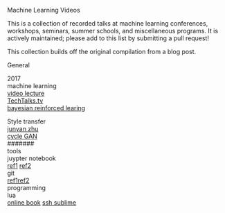 Machine Learning Videos

This is a collection of recorded talks at machine learning conferences, workshops, seminars, summer schools, and miscellaneous programs. It is actively maintained; please add to this list by submitting a pull request!

This collection builds off the original compilation from a blog post.

General

2017<br /> 
machine learning<br /> 
[video lecture](http://videolectures.net/) <br /> 
[TechTalks.tv ](http://techtalks.tv/)<br /> 
[bayesian reinforced learing](https://github.com/dustinvtran/ml-videos)<br /> 

Style transfer<br /> 
[junyan zhu](https://github.com/junyanz)<br /> 
[cycle GAN](https://github.com/junyanz/CycleGAN#display-ui)<br /> 
#######   
tools<br /> 
juypter notebook<br /> 
[ref1](https://www.howtoing.com/how-to-set-up-a-jupyter-notebook-to-run-ipython-on-ubuntu-16-04/)
[ref2](http://python.jobbole.com/87527/?repeat=w3tc)<br /> 
git<br /> 
[ref1](http://jingyan.baidu.com/article/f3e34a12a25bc8f5ea65354a.html)[ref2](http://blog.csdn.net/tina_ttl/article/details/51326684)<br />
programming <br />
lua <br />
[online book](http://www.lua.org/pil/contents.html)
[ssh sublime](https://stackoverflow.com/questions/15958056/how-to-use-sublime-over-ssh)
